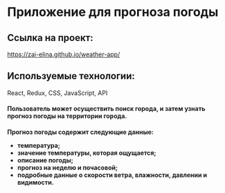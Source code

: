 # Приложение для прогноза погоды
## Ссылка на проект:
<a href="https://zai-elina.github.io/weather-app/">https://zai-elina.github.io/weather-app/</a>
## Используемые технологии: 
React, Redux, CSS, JavaScript, API
#### Пользователь может осуществить поиск города, и затем узнать прогноз погоды на территории города. 
#### Прогноз погоды содержит следующие данные:  <ul><li>температура;</li> <li>значение температуры, которая ощущается;</li><li>описание погоды;</li><li>прогноз на неделю и почасовой;</li><li>подробные данные о скорости ветра, влажности, давлении и видимости.</li></ul>
